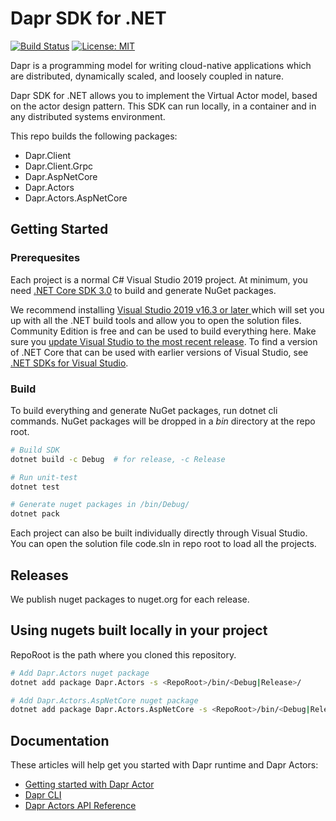 # Dapr SDK for .NET

[![Build Status](https://github.com/dapr/dotnet-sdk/workflows/build/badge.svg)](https://github.com/dapr/dotnet-sdk/actions?workflow=build)
[![License: MIT](https://img.shields.io/badge/License-MIT-yellow.svg)](https://opensource.org/licenses/MIT)

Dapr is a programming model for writing cloud-native applications which are distributed, dynamically scaled, and loosely coupled in nature.

Dapr SDK for .NET allows you to implement the Virtual Actor model, based on the actor design pattern. This SDK can run locally, in a container and in any distributed systems environment.

This repo builds the following packages:

- Dapr.Client
- Dapr.Client.Grpc
- Dapr.AspNetCore
- Dapr.Actors
- Dapr.Actors.AspNetCore

## Getting Started

### Prerequesites

Each project is a normal C# Visual Studio 2019 project. At minimum, you need [.NET Core SDK 3.0](https://dotnet.microsoft.com/download/dotnet-core/3.0) to build and generate NuGet packages.

We recommend installing [Visual Studio 2019 v16.3 or later ](https://www.visualstudio.com/vs/) which will set you up with all the .NET build tools and allow you to open the solution files. Community Edition is free and can be used to build everything here.
Make sure you [update Visual Studio to the most recent release](https://docs.microsoft.com/visualstudio/install/update-visual-studio). To find a version of .NET Core that can be used with earlier versions of Visual Studio, see [.NET SDKs for Visual Studio](https://dotnet.microsoft.com/download/visual-studio-sdks).

### Build

To build everything and generate NuGet packages, run dotnet cli commands. NuGet packages will be dropped in a *bin* directory at the repo root.

```bash
# Build SDK
dotnet build -c Debug  # for release, -c Release

# Run unit-test
dotnet test

# Generate nuget packages in /bin/Debug/
dotnet pack
```

Each project can also be built individually directly through Visual Studio. You can open the solution file code.sln in repo root to load all the projects.

## Releases

We publish nuget packages to nuget.org for each release.

## Using nugets built locally in your project

RepoRoot is the path where you cloned this repository.

```bash
# Add Dapr.Actors nuget package
dotnet add package Dapr.Actors -s <RepoRoot>/bin/<Debug|Release>/

# Add Dapr.Actors.AspNetCore nuget package
dotnet add package Dapr.Actors.AspNetCore -s <RepoRoot>/bin/<Debug|Release>/
```

## Documentation

These articles will help get you started with Dapr runtime and Dapr Actors:

- [Getting started with Dapr Actor](docs/get-started-dapr-actor.md)
- [Dapr CLI](https://github.com/dapr/cli)
- [Dapr Actors API Reference](https://github.com/dapr/docs/blob/master/reference/api/actors.md)
